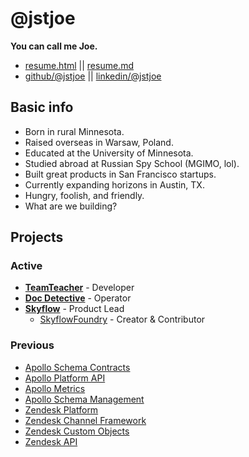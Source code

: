 # @jstjoe

**You can call me Joe.**

- [resume.html](https://jstjoe.github.io/docs/resume) || [resume.md](https://jstjoe.github.io/docs/resume.md)
- [github/@jstjoe](https://github.com/jstjoe) || [linkedin/@jstjoe](https://www.linkedin.com/in/jstjoe/)

## Basic info

- Born in rural Minnesota.
- Raised overseas in Warsaw, Poland.
- Educated at the University of Minnesota.
- Studied abroad at Russian Spy School (MGIMO, lol).
- Built great products in San Francisco startups.
- Currently expanding horizons in Austin, TX.
- Hungry, foolish, and friendly.
- What are we building?

## Projects

### Active

- **[TeamTeacher](https://www.teamteacher.ai/)** - Developer
- **[Doc Detective](https://doc-detective.com/)** - Operator
- **[Skyflow](https://www.skyflow.com)** - Product Lead
  - [SkyflowFoundry](https://github.com/SkyflowFoundry) - Creator & Contributor

### Previous

- [Apollo Schema Contracts](https://www.apollographql.com/docs/graphos/platform/schema-management/delivery/contracts/overview)
- [Apollo Platform API](https://www.apollographql.com/docs/graphos/platform/platform-api)
- [Apollo Metrics](https://www.apollographql.com/docs/graphos/platform/insights)
- [Apollo Schema Management](https://www.apollographql.com/docs/graphos/platform/schema-management)
- [Zendesk Platform](https://developer.zendesk.com/documentation/)
- [Zendesk Channel Framework](https://developer.zendesk.com/documentation/channel_framework/)
- [Zendesk Custom Objects](https://developer.zendesk.com/documentation/custom-data/)
- [Zendesk API](https://developer.zendesk.com/api-reference/)
